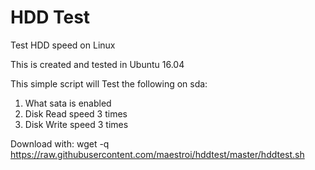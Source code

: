 # HDD Test
Test HDD speed on Linux

This is created and tested in Ubuntu 16.04

This simple script will Test the following on sda:
1. What sata is enabled
2. Disk Read speed 3 times
3. Disk Write speed 3 times

Download with:
wget -q https://raw.githubusercontent.com/maestroi/hddtest/master/hddtest.sh
